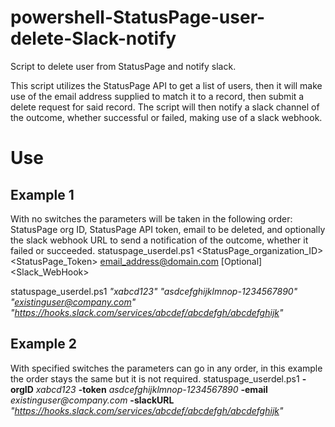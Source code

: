 # powershell-StatusPage-user-delete-Slack-notify
Script to delete user from StatusPage and notify slack.

This script utilizes the StatusPage API to get a list of users, then it will make use of the email address supplied to match it to a record, then submit a delete request for said record. The script will then notify a slack channel of the outcome, whether successful or failed, making use of a slack webhook.


# Use
## Example 1
With no switches the parameters will be taken in the following order: StatusPage org ID, StatusPage API token, email to be deleted, and optionally the slack webhook URL to send a notification of the outcome, whether it failed or succeeded.
statuspage_userdel.ps1 <StatusPage_organization_ID> <StatusPage_Token> <email_address@domain.com> [Optional]<Slack_WebHook>

statuspage_userdel.ps1 _"xabcd123"_ _"asdcefghijklmnop-1234567890"_ _"existinguser@company.com"_ _"https://hooks.slack.com/services/abcdef/abcdefgh/abcdefghijk"_


## Example 2
With specified switches the parameters can go in any order, in this example the order stays the same but it is not required.
statuspage_userdel.ps1 **-orgID** _xabcd123_ **-token** _asdcefghijklmnop-1234567890_ **-email** _existinguser@company.com_ **-slackURL** _"https://hooks.slack.com/services/abcdef/abcdefgh/abcdefghijk"_
